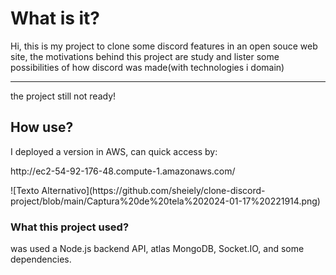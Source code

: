 <h1>What is it?</h1>
<p>Hi, this is my project to clone some discord features in an open souce web site, the motivations behind this project are study and lister some possibilities of how discord was made(with technologies i domain)</p>
<p></p>
<hr>
the project still not ready!
<h2>How use?</h2>
<p>I deployed a version in AWS, can quick access by:</p>
<p>http://ec2-54-92-176-48.compute-1.amazonaws.com/</p>
![Texto Alternativo](https://github.com/sheiely/clone-discord-project/blob/main/Captura%20de%20tela%202024-01-17%20221914.png)

<h3>What this project used?</h3>
<p>was used a Node.js backend API, atlas MongoDB, Socket.IO, and some dependencies.</p>
